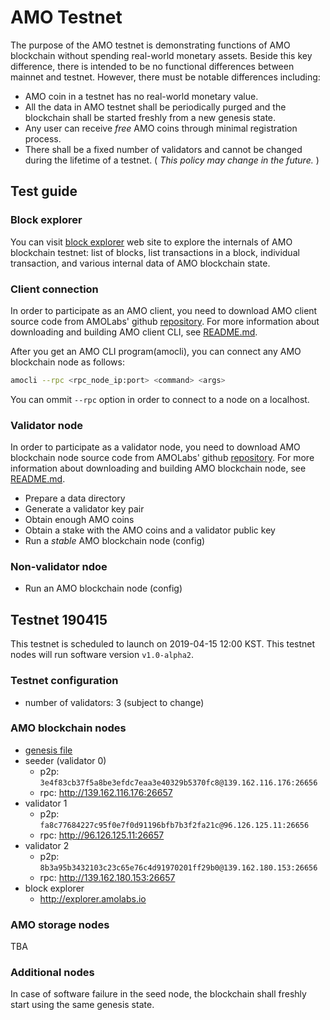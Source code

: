 # AMO Testnet
The purpose of the AMO testnet is demonstrating functions of AMO blockchain
without spending real-world monetary assets. Beside this key difference, there
is intended to be no functional differences between mainnet and testnet.
However, there must be notable differences including:
- AMO coin in a testnet has no real-world monetary value.
- All the data in AMO testnet shall be periodically purged and the blockchain
  shall be started freshly from a new genesis state.
- Any user can receive *free* AMO coins through minimal registration process.
- There shall be a fixed number of validators and cannot be changed during the
  lifetime of a testnet. ( *This policy may change in the future.* )

## Test guide
### Block explorer
You can visit [block explorer]() web site to explore the internals of AMO
blockchain testnet: list of blocks, list transactions in a block, individual
transaction, and various internal data of AMO blockchain state.

### Client connection
In order to participate as an AMO client, you need to download AMO client
source code from AMOLabs' github
[repository](https://github.com/amolabs/amoabci). For more information about
downloading and building AMO client CLI, see
[README.md](https://github.com/amolabs/amoabci/blob/master/README.md).

After you get an AMO CLI program(amocli), you can connect any AMO blockchain
node as follows:
```bash
amocli --rpc <rpc_node_ip:port> <command> <args>
```
You can ommit `--rpc` option in order to connect to a node on a localhost.

### Validator node
In order to participate as a validator node, you need to download AMO
blockchain node source code from AMOLabs' github
[repository](https://github.com/amolabs/amoabci). For more information about
downloading and building AMO blockchain node, see
[README.md](https://github.com/amolabs/amoabci/blob/master/README.md).

- Prepare a data directory
- Generate a validator key pair
- Obtain enough AMO coins
- Obtain a stake with the AMO coins and a validator public key
- Run a _stable_ AMO blockchain node (config)

### Non-validator ndoe
- Run an AMO blockchain node (config)

## Testnet 190415
This testnet is scheduled to launch on 2019-04-15 12:00 KST. This testnet nodes
will run software version `v1.0-alpha2`.

### Testnet configuration
- number of validators: 3 (subject to change)

### AMO blockchain nodes
- [genesis file](https://github.com/amolabs/testnet/blob/master/testnet_190415/genesis.json)
- seeder (validator 0)
	- p2p: ` 3e4f83cb37f5a8be3efdc7eaa3e40329b5370fc8@139.162.116.176:26656 `
	- rpc: http://139.162.116.176:26657
- validator 1
	- p2p: ` fa8c77684227c95f0e7f0d91196bfb7b3f2fa21c@96.126.125.11:26656 `
	- rpc: http://96.126.125.11:26657
- validator 2
	- p2p: ` 8b3a95b3432103c23c65e76c4d91970201ff29b0@139.162.180.153:26656 `
	- rpc: http://139.162.180.153:26657
- block explorer
    - http://explorer.amolabs.io

### AMO storage nodes
TBA

### Additional nodes
In case of software failure in the seed node, the blockchain shall freshly
start using the same genesis state.
